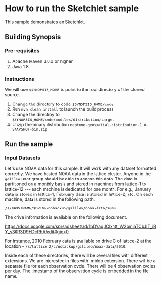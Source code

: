 # How to run the Sketchlet sample
This sample demonstrates an Sketchlet.

## Building Synopsis
### Pre-requisites
1. Apache Maven 3.0.0 or higher
2. Java 1.8

### Instructions
We will use ``$SYNOPSIS_HOME`` to point to the root directory of the cloned source.
1. Change the directory to code ``$SYNOPSIS_HOME/code``
2. Run ``mvn clean install`` to launch the build process
3. Change the directroy to ``$SYNOPSIS_HOME/code/modules/distribution/target``
4. Unzip the binary distribution ``neptune-geospatial-distribution-1.0-SNAPSHOT-bin.zip``

## Run the sample
### Input Datasets
Let's use NOAA data for this sample. It will work with any dataset formatted correctly. We have hosted NOAA data in the lattice cluster. 
Anyone in the ``galileo`` user group should be able to access this data. The data is partitioned on a monthly basis and stored in machines 
from lattice-1 to lattice-12 --- each machine is dedicated for one month. For e.g., January data is stored in lattice-1, February data is stored 
in lattice-2, etc. On each machine, data is stored in the following path.

``/s/$HOSTNAME/$DRIVE/nobackup/galileo/noaa-data/2010``

The drive information is available on the following document.

https://docs.google.com/spreadsheets/d/1bDVagJClxntt_W2bmiaTCbJIT_iBY_s30R3D9HDcRhA/edit#gid=0

For instance, 2010 February data is available on drive C of lattice-2 at the location - ``/s/lattice-2/c/nobackup/galileo/noaa-data/2010``.

Inside each of these directories, there will be several files with different extensions. We are interested in files with .mblob extension. 
There will be a separate file for each observation cycle. There will be 4 observation cycles per day. The timestamp of the observation cycle 
is embedded in the file name.

